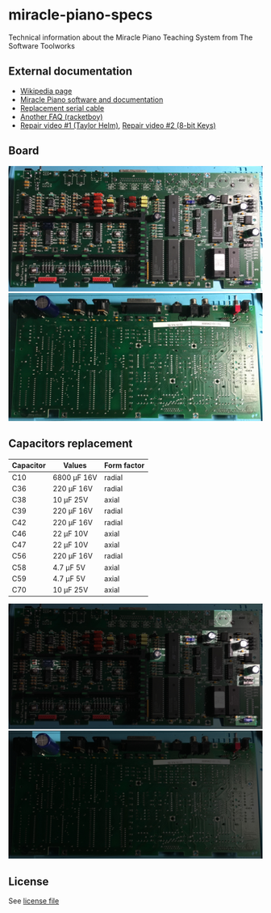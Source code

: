 # miracle-piano-specs
Technical information about the Miracle Piano Teaching System from The Software Toolworks

## External documentation

- [Wikipedia page](https://en.wikipedia.org/wiki/Miracle_Piano_Teaching_System)
- [Miracle Piano software and documentation](http://pianoeducation.org/pnompcab.html)
- [Replacement serial cable](http://pianoeducation.org/pnompcab.html)
- [Another FAQ (racketboy)](http://www.racketboy.com/forum/viewtopic.php?p=588444)
- [Repair video #1 (Taylor Helm)](https://www.youtube.com/watch?v=90LaH4nD_Us), [Repair video #2 (8-bit Keys)](https://www.youtube.com/watch?v=fXMY-XLa8s0)

## Board

![Front](images/front.jpg)
![Back](images/back.jpg)

## Capacitors replacement

Capacitor | Values | Form factor
------------ | ------------- | -------------
C10 | 6800 µF 16V | radial
C36 | 220 µF 16V | radial
C38 | 10 µF 25V | axial
C39 | 220 µF 16V | radial
C42 | 220 µF 16V | radial
C46 | 22 µF 10V | axial
C47 | 22 µF 10V | axial
C56 | 220 µF 16V | radial
C58 | 4.7 µF 5V | axial
C59 | 4.7 µF 5V | axial
C70 | 10 µF 25V | axial

![Front](images/front-layer.jpg)
![Back](images/back-layer.jpg)

## License

See [license file](LICENSE)
